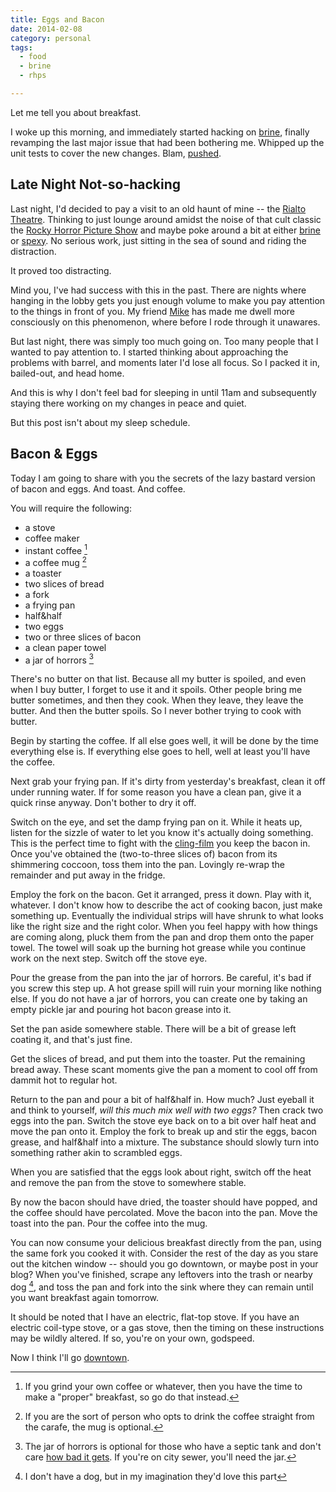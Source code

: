 ```yaml
---
title: Eggs and Bacon
date: 2014-02-08
category: personal
tags:
  - food
  - brine
  - rhps

---
```


Let me tell you about breakfast.

I woke up this morning, and immediately started hacking on [brine],
finally revamping the last major issue that had been bothering
me. Whipped up the unit tests to cover the new changes. Blam, [pushed].

[brine]: https://github.com/obriencj/python-brine/

[pushed]: https://github.com/obriencj/python-brine/commit/902a23cb5683336d54eda4a5a05b00f8142727c3

<!-- more -->


## Late Night Not-so-hacking

Last night, I'd decided to pay a visit to an old haunt of mine -- the
[Rialto Theatre]. Thinking to just lounge around amidst the noise of
that cult classic the [Rocky Horror Picture Show][rhps] and maybe poke
around a bit at either [brine] or [spexy]. No serious work, just
sitting in the sea of sound and riding the distraction.

It proved too distracting.

Mind you, I've had success with this in the past. There are nights
where hanging in the lobby gets you just enough volume to make you pay
attention to the things in front of you. My friend [Mike] has made me
dwell more consciously on this phenomenon, where before I rode through
it unawares.

But last night, there was simply too much going on. Too many people
that I wanted to pay attention to. I started thinking about approaching
the problems with barrel, and moments later I'd lose all focus. So I
packed it in, bailed-out, and head home.

[rialto theatre]: http://ambassadorcinemas.com/joomla/index.php?option=com_content&task=view&id=207

[rhps]: http://lickitlips.com/

[spexy]: https://github.com/obriencj/python-spexy/

[mike]: https://plus.google.com/+MikeMcLean/

And this is why I don't feel bad for sleeping in until 11am and
subsequently staying there working on my changes in peace and quiet.

But this post isn't about my sleep schedule.


## Bacon &amp; Eggs

Today I am going to share with you the secrets of the lazy bastard
version of bacon and eggs. And toast. And coffee.

You will require the following:

 * a stove
 * coffee maker
 * instant coffee [^1]
 * a coffee mug [^2]
 * a toaster
 * two slices of bread
 * a fork
 * a frying pan
 * half&amp;half
 * two eggs
 * two or three slices of bacon
 * a clean paper towel
 * a jar of horrors [^3]

There's no butter on that list. Because all my butter is spoiled, and
even when I buy butter, I forget to use it and it spoils. Other people
bring me butter sometimes, and then they cook. When they leave, they
leave the butter. And then the butter spoils. So I never bother trying
to cook with butter.

[^1]: If you grind your own coffee or whatever, then you have the time to make a "proper" breakfast, so go do that instead.

[^2]: If you are the sort of person who opts to drink the coffee straight from the carafe, the mug is optional.

[^3]: The jar of horrors is optional for those who have a septic tank and don't care [how bad it gets]. If you're on city sewer, you'll need the jar.

[how bad it gets]: http://www.youtube.com/watch?v=40SveAvKq_k

Begin by starting the coffee. If all else goes well, it will be done
by the time everything else is. If everything else goes to hell, well
at least you'll have the coffee.

Next grab your frying pan. If it's dirty from yesterday's breakfast,
clean it off under running water. If for some reason you have a clean
pan, give it a quick rinse anyway. Don't bother to dry it off.

Switch on the eye, and set the damp frying pan on it. While it heats
up, listen for the sizzle of water to let you know it's actually doing
something. This is the perfect time to fight with the [cling-film] you
keep the bacon in. Once you've obtained the (two-to-three slices of)
bacon from its shimmering coccoon, toss them into the pan. Lovingly
re-wrap the remainder and put away in the fridge.

[cling-film]: http://michaelkelly.artofeurope.com/orb1.htm

Employ the fork on the bacon. Get it arranged, press it down. Play
with it, whatever. I don't know how to describe the act of cooking
bacon, just make something up. Eventually the individual strips will
have shrunk to what looks like the right size and the right color.
When you feel happy with how things are coming along, pluck them from
the pan and drop them onto the paper towel. The towel will soak up the
burning hot grease while you continue work on the next step. Switch
off the stove eye.

Pour the grease from the pan into the jar of horrors. Be careful, it's
bad if you screw this step up. A hot grease spill will ruin your
morning like nothing else. If you do not have a jar of horrors, you
can create one by taking an empty pickle jar and pouring hot bacon
grease into it.

Set the pan aside somewhere stable. There will be a bit of grease left
coating it, and that's just fine.

Get the slices of bread, and put them into the toaster. Put the
remaining bread away. These scant moments give the pan a moment to
cool off from dammit hot to regular hot.

Return to the pan and pour a bit of half&half in. How much? Just
eyeball it and think to yourself, _will this much mix well with two
eggs?_ Then crack two eggs into the pan. Switch the stove eye back on
to a bit over half heat and move the pan onto it. Employ the fork to
break up and stir the eggs, bacon grease, and half&amp;half into a
mixture. The substance should slowly turn into something rather akin
to scrambled eggs.

When you are satisfied that the eggs look about right, switch off the
heat and remove the pan from the stove to somewhere stable.

By now the bacon should have dried, the toaster should have popped,
and the coffee should have percolated. Move the bacon into the pan. Move
the toast into the pan. Pour the coffee into the mug.

You can now consume your delicious breakfast directly from the pan,
using the same fork you cooked it with. Consider the rest of the day
as you stare out the kitchen window -- should you go downtown, or
maybe post in your blog? When you've finished, scrape any leftovers
into the trash or nearby dog [^4], and toss the pan and fork into the
sink where they can remain until you want breakfast again tomorrow.

[^4]: I don't have a dog, but in my imagination they'd love this part

It should be noted that I have an electric, flat-top stove. If you
have an electric coil-type stove, or a gas stove, then the timing on
these instructions may be wildly altered. If so, you're on your own,
godspeed.

Now I think I'll go [downtown].

[downtown]: http://morningtimes-raleigh.com/
